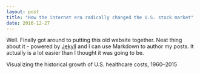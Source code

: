 ```yaml
---
layout: post
title: "How the internet era radically changed the U.S. stock market"
date: 2016-12-27
---
```


Well. Finally got around to putting this old website together. Neat thing about it - powered by [Jekyll](http://jekyllrb.com) and I can use Markdown to author my posts. It actually is a lot easier than I thought it was going to be.

Visualizing the historical growth of U.S. healthcare costs, 1960–2015




